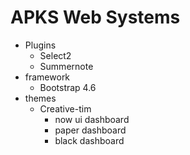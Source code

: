 # APKS Web Systems
- Plugins
  - Select2
  - Summernote
- framework
  - Bootstrap 4.6
- themes
    - Creative-tim
        - now ui dashboard
        - paper dashboard
        - black dashboard